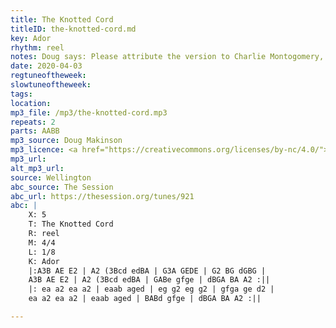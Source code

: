 ```yaml
---
title: The Knotted Cord
titleID: the-knotted-cord.md
key: Ador
rhythm: reel
notes: Doug says: Please attribute the version to Charlie Montogomery, I'm definitely trying to copy his style there - particularly the ABcd upward runs.
date: 2020-04-03
regtuneoftheweek:
slowtuneoftheweek:
tags:
location:
mp3_file: /mp3/the-knotted-cord.mp3
repeats: 2
parts: AABB
mp3_source: Doug Makinson
mp3_licence: <a href="https://creativecommons.org/licenses/by-nc/4.0/">CC-BY-NC-4.0</a>
mp3_url:
alt_mp3_url:
source: Wellington
abc_source: The Session
abc_url: https://thesession.org/tunes/921
abc: |
    X: 5
    T: The Knotted Cord
    R: reel
    M: 4/4
    L: 1/8
    K: Ador
    |:A3B AE E2 | A2 (3Bcd edBA | G3A GEDE | G2 BG dGBG |
    A3B AE E2 | A2 (3Bcd edBA | GABe gfge | dBGA BA A2 :||
    |: ea a2 ea a2 | eaab aged | eg g2 eg g2 | gfga ge d2 |
    ea a2 ea a2 | eaab aged | BABd gfge | dBGA BA A2 :||

---
```

